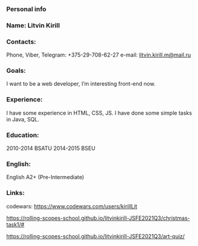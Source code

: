 ### Personal info
### Name: Litvin Kirill

### Contacts:
Phone, Viber, Telegram: +375-29-708-62-27
e-mail: litvin.kirill.m@mail.ru

### Goals:
I want to be a web developer, I’m interesting front-end now.

### Experience:
I have some experience in HTML, CSS, JS.
I have done some simple tasks in Java, SQL.

### Education:
2010-2014 BSATU 2014-2015 BSEU

### English:
English A2+ (Pre-Intermediate)

### Links:
codewars: https://www.codewars.com/users/kirillLit

https://rolling-scopes-school.github.io/litvinkirill-JSFE2021Q3/christmas-task1/#

https://rolling-scopes-school.github.io/litvinkirill-JSFE2021Q3/art-quiz/